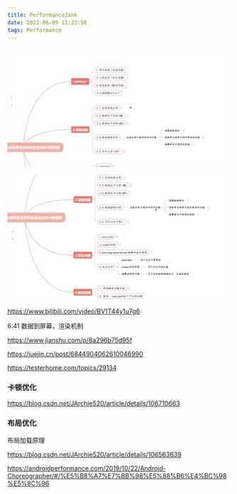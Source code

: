 ```yaml
---
title: PerformanceJank
date: 2022-06-09 11:23:50
tags: Performance
---
```






![2022-06-07_2.49.09](PerformanceJank/2022-06-07_2.49.09.png)

![2022-06-07_2.49.19](PerformanceJank/2022-06-07_2.49.19.png)





https://www.bilibili.com/video/BV1T44y1u7g6

6:41 数据到屏幕，渲染机制



https://www.jianshu.com/p/8a296b75d95f

https://juejin.cn/post/6844904062610046990

https://testerhome.com/topics/29134



### 卡顿优化

https://blog.csdn.net/JArchie520/article/details/106710663



### 布局优化

布局加载原理

https://blog.csdn.net/JArchie520/article/details/106563639



https://androidperformance.com/2019/10/22/Android-Choreographer/#/%E5%B8%A7%E7%BB%98%E5%88%B6%E4%BC%98%E5%8C%96
